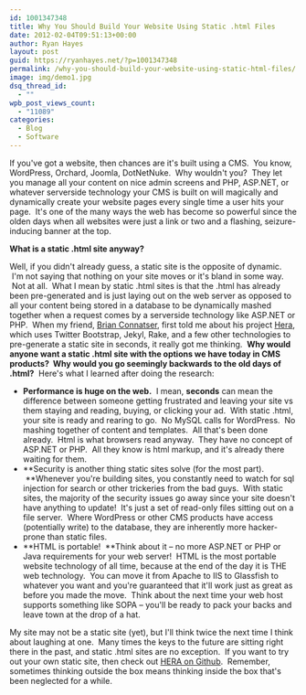 ```yaml
---
id: 1001347348
title: Why You Should Build Your Website Using Static .html Files
date: 2012-02-04T09:51:13+00:00
author: Ryan Hayes
layout: post
guid: https://ryanhayes.net/?p=1001347348
permalink: /why-you-should-build-your-website-using-static-html-files/
image: img/demo1.jpg
dsq_thread_id:
  - ""
wpb_post_views_count:
  - "11089"
categories:
  - Blog
  - Software
---
```

If you've got a website, then chances are it's built using a CMS.  You know, WordPress, Orchard, Joomla, DotNetNuke.  Why wouldn't you?  They let you manage all your content on nice admin screens and PHP, ASP.NET, or whatever serverside technology your CMS is built on will magically and dynamically create your website pages every single time a user hits your page.  It's one of the many ways the web has become so powerful since the olden days when all websites were just a link or two and a flashing, seizure-inducing banner at the top.

**What is a static .html site anyway?**

Well, if you didn't already guess, a static site is the opposite of dynamic.  I'm not saying that nothing on your site moves or it's bland in some way.  Not at all.  What I mean by static .html sites is that the .html has already been pre-generated and is just laying out on the web server as opposed to all your content being stored in a database to be dynamically mashed together when a request comes by a serverside technology like ASP.NET or PHP.  When my friend, [Brian Connatser](https://twitter.com/#!/connatser), first told me about his project [Hera](https://connatser.github.com/hera/), which uses Twitter Bootstrap, Jekyl, Rake, and a few other technologies to pre-generate a static site in seconds, it really got me thinking.  **Why would anyone want a static .html site with the options we have today in CMS products?  Why would you go seemingly backwards to the old days of .html?**  Here's what I learned after doing the research:<!--more-->

  * **Performance is huge on the web.**  I mean, **seconds** can mean the difference between someone getting frustrated and leaving your site vs them staying and reading, buying, or clicking your ad.  With static .html, your site is ready and rearing to go.  No MySQL calls for WordPress.  No mashing together of content and templates.  All that's been done already.  Html is what browsers read anyway.  They have no concept of ASP.NET or PHP.  All they know is html markup, and it's already there waiting for them.
  * **Security is another thing static sites solve (for the most part).  **Whenever you're building sites, you constantly need to watch for sql injection for search or other trickeries from the bad guys.  With static sites, the majority of the security issues go away since your site doesn't have anything to update!  It's just a set of read-only files sitting out on a file server.  Where WordPress or other CMS products have access (potentially write) to the database, they are inherently more hacker-prone than static files.
  * **HTML is portable!  **Think about it &#8211; no more ASP.NET or PHP or Java requirements for your web server!  HTML is the most portable website technology of all time, because at the end of the day it is THE web technology.  You can move it from Apache to IIS to Glassfish to whatever you want and you're guaranteed that it'll work just as great as before you made the move.  Think about the next time your web host supports something like SOPA &#8211; you'll be ready to pack your backs and leave town at the drop of a hat.

My site may not be a static site (yet), but I'll think twice the next time I think about laughing at one.  Many times the keys to the future are sitting right there in the past, and static .html sites are no exception.  If you want to try out your own static site, then check out [HERA on Github](https://connatser.github.com/hera/).  Remember, sometimes thinking outside the box means thinking inside the box that's been neglected for a while.